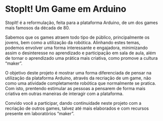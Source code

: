 # StopIt! Um Game em Arduino
StopIt! é a reformulação, feita para a plataforma Arduino, de um dos games mais famosos da década de 80.

Sabemos que os games atraem todo tipo de público, principalmente os jovens, bem como a utilização da robótica. Alinhando estes temas, podemos envolver uma forma interessante e engajadora, minimizando assim o desinteresse no aprendizado e participação em sala de aula, além de tornar o aprendizado uma prática mais criativa, como promove a cultura “maker”. 

O objetivo deste projeto é mostrar uma forma diferenciada de pensar na utilização da plataforma Arduino, através da recriação de um game, não como uma atividade completamente robótica que normalmente se pratica. Com isto, prentendo estimular as pessoas a pensarem de forma mais criativa em outras maneiras de interagir com a plataforma.

Convido você a participar, dando continuidade neste projeto com a recriação de outros games, talvez até mais elaborados e com recursos presente em laboratórios “maker”.

